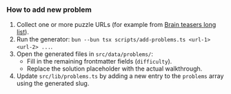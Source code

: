 ### How to add new problem

1. Collect one or more puzzle URLs (for example from [Brain teasers long list](https://suresolv.com/brain-teaser/challenging-brain-teasers-with-solutions-long-list)).
2. Run the generator: `bun --bun tsx scripts/add-problems.ts <url-1> <url-2> ...`.
3. Open the generated files in `src/data/problems/`:
   - Fill in the remaining frontmatter fields (`difficulty`).
   - Replace the solution placeholder with the actual walkthrough.
4. Update `src/lib/problems.ts` by adding a new entry to the `problems` array using the generated slug.
